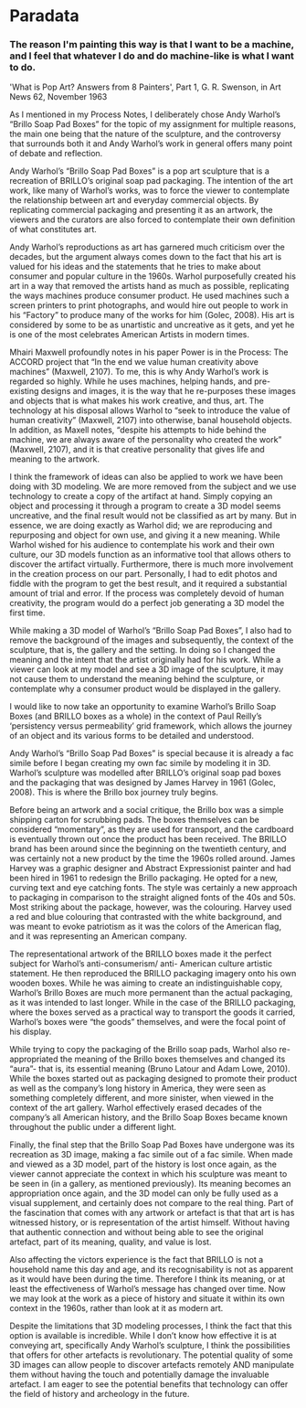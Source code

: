 # Paradata


### The reason I'm painting this way is that I want to be a machine, and I feel that whatever I do and do machine-like is what I want to do.

'What is Pop Art? Answers from 8 Painters', Part 1, G. R. Swenson, in Art News 62, November 1963



As I mentioned in my Process Notes, I deliberately chose Andy Warhol’s “Brillo Soap Pad Boxes” for the topic of my assignment for multiple reasons, the main one being that the nature of the sculpture, and the controversy that surrounds both it and Andy Warhol’s work in general offers many point of debate and reflection.


Andy Warhol’s “Brillo Soap Pad Boxes” is a pop art sculpture that is a recreation of BRILLO’s original soap pad packaging. The intention of the art work, like many of Warhol’s works, was to force the viewer to contemplate the relationship between art and everyday commercial objects. By replicating commercial packaging and presenting it as an artwork, the viewers and the curators are also forced to contemplate their own definition of what constitutes art. 


Andy Warhol’s reproductions as art has garnered much criticism over the decades, but the argument always comes down to the fact that his art is valued for his ideas and the statements that he tries to make about consumer and popular culture in the 1960s. Warhol purposefully created his art in a way that removed the artists hand as much as possible, replicating the ways machines produce consumer product. He used machines such a screen printers to print photographs, and would hire out people to work in his “Factory” to produce many of the works for him (Golec, 2008). His art is considered by some to be as unartistic and uncreative as it gets, and yet he is one of the most celebrates American Artists in modern times. 

Mhairi Maxwell profoundly notes in his paper Power is in the Process: The ACCORD project that “In the end we value human creativity above machines” (Maxwell, 2107). To me, this is why Andy Warhol’s work is regarded so highly. While he uses machines, helping hands, and pre-existing designs and images, it is the way that he re-purposes these images and objects that is what makes his work creative, and thus, art. The technology at his disposal allows Warhol to “seek to introduce the value of human creativity” (Maxwell, 2107) into otherwise, banal household objects. In addition, as Maxell notes, “despite his attempts to hide behind the machine, we are always aware of the personality who created the work” (Maxwell, 2107), and it is that creative personality that gives life and meaning to the artwork.


I think the framework of ideas can also be applied to work we have been doing with 3D modeling. We are more removed from the subject and we use technology to create a copy of the artifact at hand. Simply copying an object and processing it through a program to create a 3D model seems uncreative, and the final result would not be classified as art by many. But in essence, we are doing exactly as Warhol did; we are reproducing and repurposing and object for own use, and giving it a new meaning. While Warhol wished for his audience to contemplate his work and their own culture, our 3D models function as an informative tool that allows others to discover the artifact virtually. Furthermore, there is much more involvement in the creation process on our part. Personally, I had to edit photos and fiddle with the program to get the best result, and it required a substantial amount of trial and error. If the process was completely devoid of human creativity, the program would do a perfect job generating a 3D model the first time. 

While making a 3D model of Warhol’s “Brillo Soap Pad Boxes”, I also had to remove the background of the images and subsequently, the context of the sculpture, that is, the gallery and the setting. In doing so I changed the meaning and the intent that the artist originally had for his work. While a viewer can look at my model and see a 3D image of the sculpture, it may not cause them to understand the meaning behind the sculpture, or contemplate why a consumer product would be displayed in the gallery. 





I would like to now take an opportunity to examine Warhol’s Brillo Soap Boxes (and BRILLO boxes as a whole) in the context of Paul Reilly’s ‘persistency versus permeability’ grid framework, which allows the journey of an object and its various forms to be detailed and understood. 


Andy Warhol’s “Brillo Soap Pad Boxes” is special because it is already a fac simile before I began creating my own fac simile by modeling it in 3D. Warhol’s sculpture was modelled after BRILLO’s original soap pad boxes and the packaging that was designed by James Harvey in 1961 (Golec, 2008). This is where the Brillo box journey truly begins. 


Before being an artwork and a social critique, the Brillo box was a simple shipping carton for scrubbing pads. The boxes themselves can be considered “momentary”, as they are used for transport, and the cardboard is eventually thrown out once the product has been received. The BRILLO brand has been around since the beginning on the twentieth century, and was certainly not a new product by the time the 1960s rolled around.  James Harvey was a graphic designer and Abstract Expressionist painter and had been hired in 1961 to redesign the Brillo packaging. He opted for a new, curving text and eye catching fonts. The style was certainly a new approach to packaging in comparison to the straight aligned fonts of the 40s and 50s. Most striking about the package, however, was the colouring. Harvey used a red and blue colouring that contrasted with the white background, and was meant to evoke patriotism as it was the colors of the American flag, and it was representing an American company. 


The representational artwork of the BRILLO boxes made it the perfect subject for Warhol’s anti-consumerism/ anti- American culture artistic statement. He then reproduced the BRILLO packaging imagery onto his own wooden boxes. While he was aiming to create an indistinguishable copy, Warhol’s Brillo Boxes are much more permanent than the actual packaging, as it was intended to last longer. While in the case of the BRILLO packaging, where the boxes served as a practical way to transport the goods it carried, Warhol’s boxes were “the goods” themselves, and were the focal point of his display. 


While trying to copy the packaging of the Brillo soap pads, Warhol also re-appropriated the meaning of the Brillo boxes themselves and changed its “aura”- that is, its essential meaning (Bruno Latour and Adam Lowe, 2010). While the boxes started out as packaging designed to promote their product as well as the company’s long history in America, they were seen as something completely different, and more sinister, when viewed in the context of the art gallery. Warhol effectively erased decades of the company’s all American history, and the Brillo Soap Boxes became known throughout the public under a different light. 


Finally, the final step that the Brillo Soap Pad Boxes have undergone was its recreation as 3D image, making a fac simile out of a fac simile.  When made and viewed as a 3D model, part of the history is lost once again, as the viewer cannot appreciate the context in which his sculpture was meant to be seen in (in a gallery, as mentioned previously). Its meaning becomes an appropriation once again, and the 3D model can only be fully used as a visual supplement, and certainly does not compare to the real thing. Part of the fascination that comes with any artwork or artefact is that that art is has witnessed history, or is representation of the artist himself. Without having that authentic connection and without being able to see the original artefact, part of its meaning, quality, and value is lost. 


Also affecting the victors experience is the fact that BRILLO is not a household name this day and age, and its recognisability is not as apparent as it would have been during the time. Therefore I think its meaning, or at least the effectiveness of Warhol’s message has changed over time. Now we may look at the work as a piece of history and situate it within its own context in the 1960s, rather than look at it as modern art. 

Despite the limitations that 3D modeling processes, I think the fact that this option is available is incredible. While I don’t know how effective it is at conveying art, specifically Andy Warhol’s sculpture, I think the possibilities that offers for other artefacts is revolutionary.  The potential quality of some 3D images can allow people to discover artefacts remotely AND manipulate them without having the touch and potentially damage the invaluable artefact. I am eager to see the potential benefits that technology can offer the field of history and archeology in the future. 
